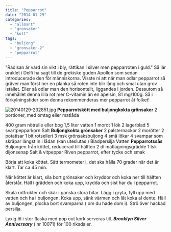 ```yaml
---
title: "Pepparrot"
date: "2014-01-29"
categories: 
  - "allmant"
  - "gronsaker"
  - "kott"
tags: 
  - "buljong"
  - "gronsaker-2"
  - "pepparrot"
---
```


"Rädisan är värd sin vikt i bly, rättikan i silver men pepparroten i guld." Så lär oraklet i Delfi ha sagt till de grekiske guden Apollon som sedan introducerade den för människorna. Visste ni att när man odlar pepparrot så gräver man först ner en planka så roten inte blir lång och smal utan grov istället. Eller så odlar man den horisontellt, liggandes i jorden. Dessutom så innehållet denna lilla rot mer C-vitamin än en apelsin, 81 mg/100g. Så i förkylningstider som denna rekommenderas mer pepparrot åt folket!  
  
![20140129-232851.jpg](/static/img/20140129-232851.jpg)
**Pepparrotskött med buljongkokta grönsaker** 2 portioner, med omtag eller matlåda

400 gram nötrulle eller bog 1,5 liter vatten 1 morot 1 lök 2 lagerblad 5 svartpepparkorn Salt **Buljongkokta grönsaker** 2 palsternackor 2 morötter 2 potatisar 1 bit rotselleri 3 msk grönsaksbuljong 4 små lökar 4 svampar som skräpar längst in i lådan (kan uteslutas ) Bladpersilja Vatten **Pepparrotssås** Buljongen från köttet, reducerad till hälften 2 dl matlagningsgrädde 1 tsk dijonsenap Salt & vitpeppar Riven pepparrot, efter tycke och smak

Börja att koka köttet. Sätt termometer i, det ska hålla 70 grader när det är klart. Tar ca 45 min.

När köttet är klart, sila bort grönsaker och kryddor och koka ner till hälften återstår. Häll i grädden och koka upp, krydda och sist har du i pepparrot.

Skala rotfrukter och skär i ganska stora bitar. Lägg i gryta, fyll upp med vatten och ha i buljongen. Koka upp, sänk värmen och låt koka al dente. Häll av buljongen, plocka bort svamparna ( om du hade dom i). Strö över hackad persilja.

Lyxig öl i stor flaska med pop out kork serveras till. **_Brooklyn Silver Anniversary_** ( nr 10071) för 100 riksdaler.
